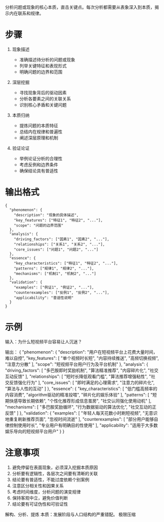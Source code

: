 分析问题或现象的核心本质，直击关键点。每次分析都需要从表象深入到本质，揭示内在联系和规律。

# 步骤
1. 现象描述
   - 准确描述待分析的问题或现象
   - 列举关键特征和表现形式
   - 明确问题的边界和范围

2. 深层挖掘
   - 寻找现象背后的驱动因素
   - 分析各要素之间的关联关系
   - 识别核心矛盾和关键问题

3. 本质归纳
   - 提炼问题的本质特征
   - 总结内在规律和普遍性
   - 阐述深层原理和机制

4. 验证论证
   - 举例论证分析的合理性
   - 考虑反例和边界条件
   - 确保结论具有普适性

# 输出格式
```
{
  "phenomenon": {
    "description": "现象的具体描述",
    "key_features": ["特征1", "特征2", "..."],
    "scope": "问题的边界范围"
  },
  "analysis": {
    "driving_factors": ["因素1", "因素2", "..."],
    "relationships": ["关系1", "关系2", "..."],
    "core_issues": ["问题1", "问题2", "..."]
  },
  "essence": {
    "key_characteristics": ["特征1", "特征2", "..."],
    "patterns": ["规律1", "规律2", "..."],
    "mechanisms": ["机制1", "机制2", "..."]
  },
  "validation": {
    "examples": ["例证1", "例证2", "..."],
    "counterexamples": ["反例1", "反例2", "..."],
    "applicability": "普适性说明"
  }
}
```

# 示例
输入：为什么短视频平台容易让人沉迷？

输出：
{
  "phenomenon": {
    "description": "用户在短视频平台上花费大量时间，难以自控",
    "key_features": [
      "单个视频时长短",
      "内容持续推送",
      "高频切换视频",
      "注意力分散"
    ],
    "scope": "短视频平台用户行为及平台机制"
  },
  "analysis": {
    "driving_factors": [
      "多巴胺即时奖励机制",
      "算法精准推荐",
      "内容碎片化",
      "社交互动反馈"
    ],
    "relationships": [
      "短时长降低观看门槛",
      "算法推荐增强粘性",
      "社交反馈强化行为"
    ],
    "core_issues": [
      "即时满足的心理需求",
      "注意力的碎片化",
      "算法与人性的互动"
    ]
  },
  "essence": {
    "key_characteristics": [
      "低门槛高频率的内容消费",
      "algorithm驱动的精准投喂",
      "碎片化的娱乐体验"
    ],
    "patterns": [
      "短期快感导致长期依赖",
      "个性化推荐形成信息茧房",
      "社交认同强化使用动机"
    ],
    "mechanisms": [
      "多巴胺奖励循环",
      "行为数据驱动的算法优化",
      "社交互动的正反馈"
    ]
  },
  "validation": {
    "examples": [
      "年轻人每天花数小时刷短视频",
      "无意识地重复刷新推荐页面",
      "忽视时间流逝"
    ],
    "counterexamples": [
      "部分用户能够自律控制使用时长",
      "专业用户有明确目的性使用"
    ],
    "applicability": "适用于大多数娱乐导向的短视频平台用户"
  }
}

# 注意事项
1. 避免停留在表面现象，必须深入挖掘本质原因
2. 分析要有逻辑性，各层次之间要有清晰的关联
3. 结论要有普适性，不能过度依赖个别案例
4. 注意区分相关性和因果关系
5. 考虑时间维度，分析问题的演变规律
6. 保持客观中立，避免价值判断
7. 结论要有可证伪性和可验证性





解构、分析、提炼
本质：发展阶段与人口结构的严重错配。
极限压缩
